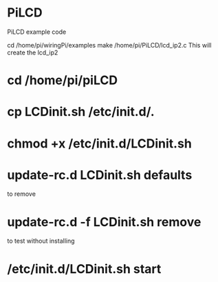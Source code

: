 PiLCD
=====

PiLCD example code

cd /home/pi/wiringPi/examples
make /home/pi/PiLCD/lcd_ip2.c
This will create the lcd_ip2


# cd /home/pi/piLCD
# cp LCDinit.sh /etc/init.d/.
# chmod +x /etc/init.d/LCDinit.sh
# update-rc.d LCDinit.sh defaults

to remove
# update-rc.d -f LCDinit.sh remove

to test without installing
# /etc/init.d/LCDinit.sh start  
